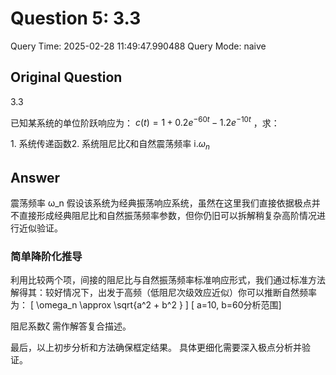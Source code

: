 # Question 5: 3.3

Query Time: 2025-02-28 11:49:47.990488
Query Mode: naive

## Original Question
3.3  

已知某系统的单位阶跃响应为： $c(t)=1+0.2e^{-60t}-1.2e^{-10t}$ ，求：  

$1.$ 系统传递函数2. 系统阻尼比ζ和自然震荡频率 $\mathrm{i}.\omega_{n}$

## Answer
震荡频率 ω_n
假设该系统为经典振荡响应系统，虽然在这里我们直接依据极点并不直接形成经典阻尼比和自然振荡频率参数，但你仍旧可以拆解稍复杂高阶情况进行近似验证。

### 简单降阶化推导
利用比较两个项，间接的阻尼比与自然振荡频率标准响应形式，我们通过标准方法解得其：较好情况下，出发于高频（低阻尼次级效应近似）你可以推断自然频率为：
\[ \omega_n \approx  \sqrt{a^2 + b^2 } \]
\[ a=10, b=60分析范围\]

阻尼系数ζ 需作解答复合描述。

最后，以上初步分析和方法确保框定结果。 具体更细化需要深入极点分析并验证。